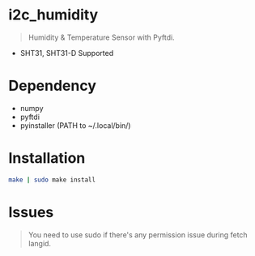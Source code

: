 # i2c_humidity

> Humidity & Temperature Sensor with Pyftdi.

- SHT31, SHT31-D Supported

# Dependency

* numpy
* pyftdi
* pyinstaller (PATH to ~/.local/bin/)

# Installation

```bash
make | sudo make install
```

# Issues

>  You need to use sudo if there's any permission issue during fetch langid.
